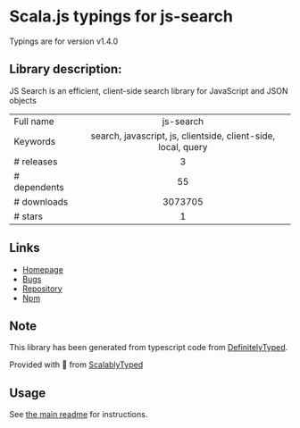 
# Scala.js typings for js-search

Typings are for version v1.4.0

## Library description:
JS Search is an efficient, client-side search library for JavaScript and JSON objects

|                    |                 |
| ------------------ | :-------------: |
| Full name          | js-search |
| Keywords           | search, javascript, js, clientside, client-side, local, query |
| # releases         | 3 |
| # dependents       | 55 |
| # downloads        | 3073705 |
| # stars            | 1 |

## Links
- [Homepage](https://github.com/bvaughn/js-search)
- [Bugs](https://github.com/bvaughn/js-search/issues)
- [Repository](https://github.com/bvaughn/js-search)
- [Npm](https://www.npmjs.com/package/js-search)
    


## Note
This library has been generated from typescript code from [DefinitelyTyped](https://definitelytyped.org).

Provided with :purple_heart: from [ScalablyTyped](https://github.com/oyvindberg/ScalablyTyped)

## Usage
See [the main readme](../../readme.md) for instructions.


